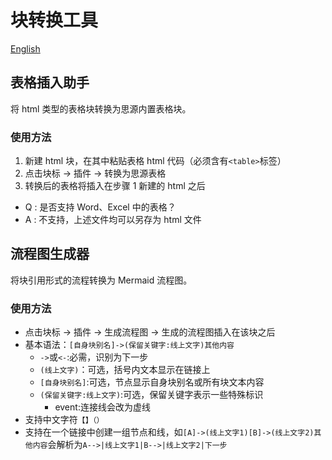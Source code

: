 # 块转换工具

[English](./README_en_US.md)

## 表格插入助手

将 html 类型的表格块转换为思源内置表格块。

### 使用方法

1. 新建 html 块，在其中粘贴表格 html 代码（必须含有`<table>`标签）
2. 点击块标 -> 插件 -> 转换为思源表格
3. 转换后的表格将插入在步骤 1 新建的 html 之后

- Q : 是否支持 Word、Excel 中的表格？
- A : 不支持，上述文件均可以另存为 html 文件

## 流程图生成器

将块引用形式的流程转换为 Mermaid 流程图。

### 使用方法

- 点击块标 -> 插件 -> 生成流程图 -> 生成的流程图插入在该块之后
- 基本语法：`[自身块别名]->(保留关键字:线上文字)其他内容`
  - `->`或`<-`:必需，识别为下一步
  - `(线上文字)`：可选，括号内文本显示在链接上
  - `[自身块别名]`:可选，节点显示自身块别名或所有块文本内容
  - `(保留关键字:线上文字)`:可选，保留关键字表示一些特殊标识
    - event:连接线会改为虚线
- 支持中文字符`【】（）`
- 支持在一个链接中创建一组节点和线，如`[A]->(线上文字1)[B]->(线上文字2)其他内容`会解析为`A-->|线上文字1|B-->|线上文字2|下一步`